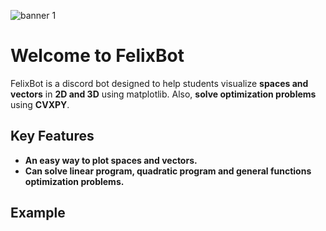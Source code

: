 ![banner 1](https://user-images.githubusercontent.com/77892920/228115884-0316d0ac-5988-4a4f-80e6-7a758c2fa3d1.png)

# **Welcome to FelixBot**
FelixBot is a discord bot designed to help students visualize **spaces and vectors** in **2D and 3D** using matplotlib. Also, **solve optimization problems** using **CVXPY**.

## **Key Features**
* __An easy way to plot spaces and vectors.__
* __Can solve linear program, quadratic program and general functions optimization problems.__

## **Example**
